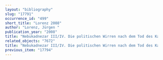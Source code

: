 ```yaml
---
layout: "bibliography"
slug: "17791"
occurrence_id: "499"
short_title: "Lorenz 2008"
author: "Lorenz, Jürgen "
publication_year: "2008"
title: "Nebukadnezar III/IV. Die politischen Wirren nach dem Tod des Kambyses im Spiegel der Keilschrifttexte."
related_objects: "7672"
title: "Nebukadnezar III/IV. Die politischen Wirren nach dem Tod des Kambyses im Spiegel der Keilschrifttexte."
previous_item: "17794"
---
```

